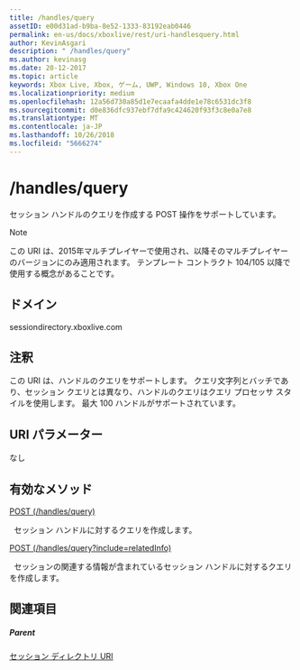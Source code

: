 ```yaml
---
title: /handles/query
assetID: e00d31ad-b9ba-8e52-1333-83192eab0446
permalink: en-us/docs/xboxlive/rest/uri-handlesquery.html
author: KevinAsgari
description: " /handles/query"
ms.author: kevinasg
ms.date: 20-12-2017
ms.topic: article
keywords: Xbox Live, Xbox, ゲーム, UWP, Windows 10, Xbox One
ms.localizationpriority: medium
ms.openlocfilehash: 12a56d730a85d1e7ecaafa4dde1e78c6531dc3f8
ms.sourcegitcommit: d0e836dfc937ebf7dfa9c424620f93f3c8e0a7e8
ms.translationtype: MT
ms.contentlocale: ja-JP
ms.lasthandoff: 10/26/2018
ms.locfileid: "5666274"
---
```

# <a name="handlesquery"></a>/handles/query
セッション ハンドルのクエリを作成する POST 操作をサポートしています。 

> [!NOTE] 
> この URI は、2015年マルチプレイヤーで使用され、以降そのマルチプレイヤーのバージョンにのみ適用されます。 テンプレート コントラクト 104/105 以降で使用する概念があることです。  

 
<a id="ID4EQ"></a>

 
## <a name="domain"></a>ドメイン
sessiondirectory.xboxlive.com  
<a id="ID4EV"></a>

 
## <a name="remarks"></a>注釈
この URI は、ハンドルのクエリをサポートします。 クエリ文字列とバッチであり、セッション クエリとは異なり、ハンドルのクエリはクエリ プロセッサ スタイルを使用します。 最大 100 ハンドルがサポートされています。  
<a id="ID4E2"></a>

 
## <a name="uri-parameters"></a>URI パラメーター
 
なし   
<a id="ID4EEB"></a>

 
## <a name="valid-methods"></a>有効なメソッド

[POST (/handles/query)](uri-handlesquerypost.md)

&nbsp;&nbsp;セッション ハンドルに対するクエリを作成します。

[POST (/handles/query?include=relatedInfo)](uri-handlesqueryincludepost.md)

&nbsp;&nbsp;セッションの関連する情報が含まれているセッション ハンドルに対するクエリを作成します。
 
<a id="ID4EQB"></a>

 
## <a name="see-also"></a>関連項目
 
<a id="ID4ESB"></a>

 
##### <a name="parent"></a>Parent 

[セッション ディレクトリ URI](atoc-reference-sessiondirectory.md)

   